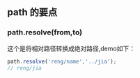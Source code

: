 ## path 的要点

### path.resolve(from,to)

这个是将相对路径转换成绝对路径,demo如下：

```javascript
path.resolve('reng/name','../jia');
// reng/jia
```
